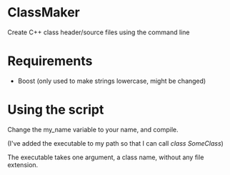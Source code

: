 # ClassMaker
Create C++ class header/source files using the command line

# Requirements
- Boost (only used to make strings lowercase, might be changed)

# Using the script
Change the my_name variable to your name, and compile. 

(I've added the executable to my path so that I can call _class_ _SomeClass_)

The executable takes one argument, a class name, without any file extension.

